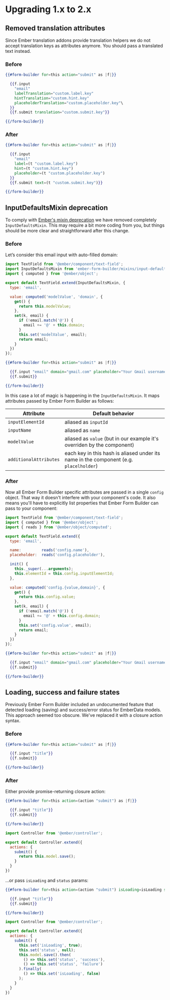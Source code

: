 # Upgrading 1.x to 2.x

## Removed translation attributes

Since Ember translation addons provide translation helpers we do not accept
translation keys as attributes anymore. You should pass a translated text instead.

### Before

```handlebars
{{#form-builder for=this action="submit" as |f|}}

  {{f.input
    "email"
    labelTranslation="custom.label.key"
    hintTranslation="custom.hint.key"
    placeholderTranslation="custom.placeholder.key"\
  }}
  {{f.submit translation="custom.submit.key"}}

{{/form-builder}}
```

### After

```handlebars
{{#form-builder for=this action="submit" as |f|}}

  {{f.input
    "email"
    label=(t "custom.label.key")
    hint=(t "custom.hint.key")
    placeholder=(t "custom.placeholder.key")
  }}
  {{f.submit text=(t "custom.submit.key")}}

{{/form-builder}}
```


## InputDefaultsMixin deprecation

To comply with [Ember's mixin deprecation](https://github.com/emberjs/rfcs/issues/534)
we have removed completely `InputDefaultsMixin`. This may require a bit more
coding from you, but things should be more clear and straightforward after this change.

### Before

Let’s consider this email input with auto-filled domain:

```javascript
import TextField from '@ember/component/text-field';
import InputDefaultsMixin from 'ember-form-builder/mixins/input-defaults';
import { computed } from '@ember/object';

export default TextField.extend(InputDefaultsMixin, {
  type: 'email',

  value: computed('modelValue', 'domain', {
    get() {
      return this.modelValue;
    },
    set(k, email) {
      if (!email.match('@')) {
        email += '@' + this.domain;
      }
      this.set('modelValue', email);
      return email;
    }
  })
});
```

```handlebars
{{#form-builder for=this action="submit" as |f|}}

  {{f.input "email" domain="gmail.com" placeholder="Your Gmail username"}}
  {{f.submit}}

{{/form-builder}}
```

In this case a lot of magic is happening in the `InputDefaultsMixin`. It maps
attributes passed by Ember Form Builder as follows:

Attribute | Default behavior
--- | ---
`inputElementId` | aliased as `inputId`
`inputName` | aliased as `name`
`modelValue` | aliased as `value` (but in our example it's overriden by the component)
`additionalAttributes` | each key in this hash is aliased under its name in the component (e.g. `placelholder`)


### After

Now all Ember Form Builder specific attributes are passed in a single `config` object.
That way it doesn't interfere with your component's code. It also means you'll have
to explicitly list properties that Ember Form Builder can pass to your component:

```javascript
import TextField from '@ember/component/text-field';
import { computed } from '@ember/object';
import { reads } from '@ember/object/computed';

export default TextField.extend({
  type: 'email',

  name:         reads('config.name'),
  placeholder:  reads('config.placeholder'),

  init() {
    this._super(...arguments);
    this.elementId = this.config.inputElementId;
  },

  value: computed('config.{value,domain}', {
    get() {
      return this.config.value;
    },
    set(k, email) {
      if (!email.match('@')) {
        email += '@' + this.config.domain;
      }
      this.set('config.value', email);
      return email;
    }
  })
});
```

```handlebars
{{#form-builder for=this action="submit" as |f|}}

  {{f.input "email" domain="gmail.com" placeholder="Your Gmail username"}}
  {{f.submit}}

{{/form-builder}}
```


## Loading, success and failure states

Previously Ember Form Builder included an undocumented feature that detected loading
(saving) and success/error status for EmberData models. This approach seemed too
obscure. We've replaced it with a closure action syntax.

### Before

```handlebars
{{#form-builder for=this action="submit" as |f|}}

  {{f.input "title"}}
  {{f.submit}}

{{/form-builder}}
```

### After

Either provide promise-returning closure action:

```handlebars
{{#form-builder for=this action=(action "submit") as |f|}}

  {{f.input "title"}}
  {{f.submit}}

{{/form-builder}}
```

```javascript
import Controller from '@ember/controller';

export default Controller.extend({
  actions: {
    submit() {
      return this.model.save();
    }
  }
})
```


...or pass `isLoading` and `status` params:

```handlebars
{{#form-builder for=this action=(action "submit") isLoading=isLoading status=status as |f|}}

  {{f.input "title"}}
  {{f.submit}}

{{/form-builder}}
```

```javascript
import Controller from '@ember/controller';

export default Controller.extend({
  actions: {
    submit() {
      this.set('isLoading', true);
      this.set('status', null);
      this.model.save().then(
        () => this.set('status', 'success'),
        () => this.set('status', 'failure')
      ).finally(
        () => this.set('isLoading', false)
      );
    }
  }
})
```
